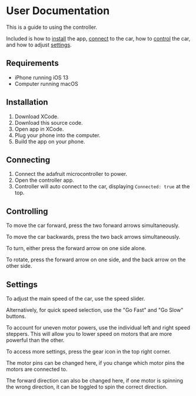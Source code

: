 # User Documentation

This is a guide to using the controller.

Included is how to [install](Installation) the app, [connect](Connecting) to the car, how to [control](Controlling) the car, and how to adjust [settings](Settings).

## Requirements

- iPhone running iOS 13
- Computer running macOS

## Installation

1. Download XCode.
2. Download this source code.
3. Open app in XCode.
4. Plug your phone into the computer. 
5. Build the app on your phone.

## Connecting

1. Connect the adafruit microcontroller to power.
2. Open the controller app.
3. Controller will auto connect to the car, displaying `Connected: true` at the top.

## Controlling

To move the car forward, press the two forward arrows simultaneously.

To move the car backwards, press the two back arrows simultaneously.

To turn, either press the forward arrow on one side alone.

To rotate, press the forward arrow on one side, and the back arrow on the other side.

## Settings

To adjust the main speed of the car, use the speed slider.

Alternatively, for quick speed selection, use the "Go Fast" and "Go Slow" buttons.

To account for uneven motor powers, use the individual left and right speed steppers. This will allow you to lower speed on motors that are more powerful than the other.

To access more settings, press the gear icon in the top right corner.

The motor pins can be changed here, if you change which motor pins the motors are connected to.

The forward direction can also be changed here, if one motor is spinning the wrong direction, it can be toggled to spin the correct direction.
